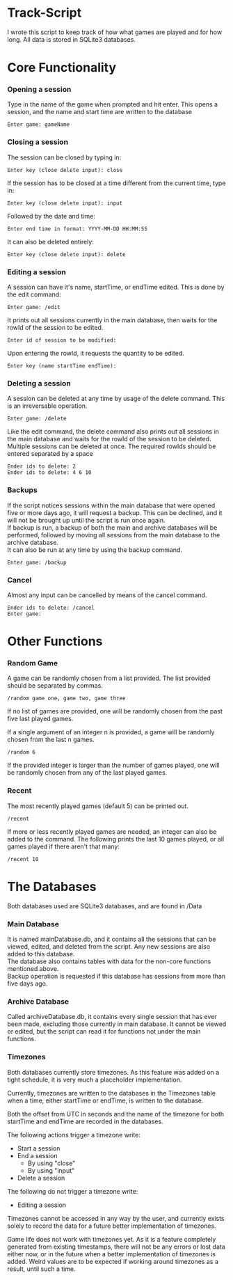 # Track-Script

I wrote this script to keep track of how what games are played and for how long. All data is stored in SQLite3 databases.

Core Functionality
==================

### Opening a session

Type in the name of the game when prompted and hit enter. This opens a session, and the name and start time are written to the database

```
Enter game: gameName
```

### Closing a session

The session can be closed by typing in:

```
Enter key (close delete input): close
```

If the session has to be closed at a time different from the current time, type in:

```
Enter key (close delete input): input
```

Followed by the date and time:

```
Enter end time in format: YYYY-MM-DD HH:MM:SS
```

It can also be deleted entirely:

```
Enter key (close delete input): delete
```

### Editing a session

A session can have it's name, startTime, or endTime edited. This is done by the edit command:

```
Enter game: /edit
```

It prints out all sessions currently in the main database, then waits for the rowId of the session to be edited.

```
Enter id of session to be modified: 
```

Upon entering the rowId, it requests the quantity to be edited.

```
Enter key (name startTime endTime): 
```

### Deleting a session

A session can be deleted at any time by usage of the delete command. This is an irreversable operation.

```
Enter game: /delete
```

Like the edit command, the delete command also prints out all sessions in the main database and waits for the rowId of the session to be deleted. Multiple sessions can be deleted at once. The required rowIds should be entered separated by a space

```
Ender ids to delete: 2
Ender ids to delete: 4 6 10
```

### Backups

If the script notices sessions within the main database that were opened five or more days ago, it will request a backup. This can be declined, and it will not be brought up until the script is run once again.  
If backup is run, a backup of both the main and archive databases will be performed, followed by moving all sessions from the main database to the archive database.  
It can also be run at any time by using the backup command.

```
Enter game: /backup
```

### Cancel

Almost any input can be cancelled by means of the cancel command.

```
Ender ids to delete: /cancel
Enter game:
```

Other Functions
===============

### Random Game

A game can be randomly chosen from a list provided. The list provided should be separated by commas.

```
/random game one, game two, game three
```

If no list of games are provided, one will be randomly chosen from the past five last played games.

If a single argument of an integer n is provided, a game will be randomly chosen from the last n games.

```
/random 6
```

If the provided integer is larger than the number of games played, one will be randomly chosen from any of the last played games.

### Recent

The most recently played games (default 5) can be printed out.

```
/recent
```

If more or less recently played games are needed, an integer can also be added to the command. The following prints the last 10 games played, or all games played if there aren't that many:

```
/recent 10
```

The Databases
=============

Both databases used are SQLite3 databases, and are found in /Data

### Main Database

It is named mainDatabase.db, and it contains all the sessions that can be viewed, edited, and deleted from the script. Any new sessions are also added to this database.  
The database also contains tables with data for the non-core functions mentioned above.  
Backup operation is requested if this database has sessions from more than five days ago.

### Archive Database

Called archiveDatabase.db, it contains every single session that has ever been made, excluding those currently in main database. It cannot be viewed or edited, but the script can read it for functions not under the main functions.

### Timezones

Both databases currently store timezones. As this feature was added on a tight schedule, it is very much a placeholder implementation.

Currently, timezones are written to the databases in the Timezones table when a time, either startTime or endTime, is written to the database.

Both the offset from UTC in seconds and the name of the timezone for both startTime and endTime are recorded in the databases.

The following actions trigger a timezone write:
- Start a session
- End a session
  - By using "close"
  - By using "input"
- Delete a session

The following do not trigger a timezone write:
- Editing a session

Timezones cannot be accessed in any way by the user, and currently exists solely to record the data for a future better implementation of timezones.

Game life does not work with timezones yet. As it is a feature completely generated from existing timestamps, there will not be any errors or lost data either now, or in the future when a better implementation of timezones is added. Weird values are to be expected if working around timezones as a result, until such a time.